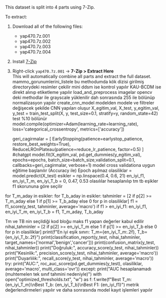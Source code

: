 This dataset is split into 4 parts using 7-Zip.

To extract:

1. Download all of the following files:
   - yap470.7z.001  
   - yap470.7z.002  
   - yap470.7z.003  
   - yap470.7z.004

2. Install [7-Zip](https://www.7-zip.org/)

3. Right-click `yap470.7z.001` → **7-Zip > Extract Here**  
   This will automatically combine all parts and extract the full dataset.
mammo_gorunumlerini_listele
bu methodumda kök dizisi girilmiş directorydeki resimler çekilir mini ddsm ise kontrol yapılır KAU-BCDM ise direkt alınıp etiketleme yapılır
load_and_preprocess
imagelar opencv deki methodlar ile grayscale yüklenilir dah sonrasında 255 ile bölünüp normalizasyon yapılır
create_cnn_model
modelden modele ve filtreler değişecek şekilde CNN yapıları oluşur
X_egitim_val, X_test, y_egitim_val, y_test = train_test_split(X, y, test_size=0.1, stratify=y, random_state=42)
test %10 bölünür
model.compile(optimizer=Adam(learning_rate=learning_rate),
              loss='categorical_crossentropy',
              metrics=['accuracy'])

    geri_cagirmalar = [
        EarlyStopping(patience=earlystop_patience, restore_best_weights=True),
        ReduceLROnPlateau(patience=reduce_lr_patience, factor=0.5)
    ]
    #chatgpt 
    model.fit(X_egitim_val, pd.get_dummies(y_egitim_val),
          epochs=epochs, batch_size=batch_size,validation_split=0.1,
          callbacks=geri_cagirmalar, verbose=1)
model cross validationa uygun eğitime başlanılır (Accuracy ile) Epoch aşılmaz
olasiliklar = model.predict(X_test)
    esikler = np.linspace(0.4, 0.6, 21)
    en_iyi_f1, en_iyi_T_m, en_iyi_T_b = 0, 0.47, 0.53
olasılılar hesaplanılıp tm tb eşikler f1 skorununa göre seçilir

 for T_m_aday in esikler:
        for T_b_aday in esikler:
            tahminler = [2 if p[2] >= T_m_aday else 1 if p[1] >= T_b_aday else 0 for p in olasiliklar]
            f1 = f1_score(y_test, tahminler, average='macro')
            if f1 > en_iyi_f1:
                en_iyi_f1, en_iyi_T_m, en_iyi_T_b = f1, T_m_aday, T_b_aday

Tm ve TB nin seçildiği kod bloğu maks f1 yapan değerler kabul edilir
nihai_tahminler = [2 if p[2] >= en_iyi_T_m else 1 if p[1] >= en_iyi_T_b else 0 for p in olasiliklar]
print(f"En iyi eşik sınırı: T_m={en_iyi_T_m:.2f}, T_b={en_iyi_T_b:.2f}")
print(classification_report(y_test, nihai_tahminler, target_names=['normal','benign','cancer']))
print(confusion_matrix(y_test, nihai_tahminler))
print("Doğruluk:", accuracy_score(y_test, nihai_tahminler))
print("Kesinlik:", precision_score(y_test, nihai_tahminler, average='macro'))
print("Duyarlılık:", recall_score(y_test, nihai_tahminler, average='macro'))
try:
    print("AUC:", roc_auc_score(pd.get_dummies(y_test), olasiliklar, average='macro', multi_class='ovr'))
except:
    print("AUC hesaplanamadı (muhtemelen tek sınıf tahmini nedeniyle)")
with open("optimized_thresholds.txt", "w") as f:
    f.write(f"Best T_m: {en_iyi_T_m}\nBest T_b: {en_iyi_T_b}\nBest F1: {en_iyi_f1}")
metrik değerlendirmeleri yapılır ve daha sonrasında model kayıt işlemleri yapılır
